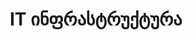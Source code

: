 ---
title: IT ინფრასტრუქტურა
description: სერვერების, ქსელების და კომპიუტერული ტექნიკის სრული მართვა,
  მონიტორინგი და მხარდაჭერა.
icon_color: lavender
aos_delay: "0"
icon: mobile
---